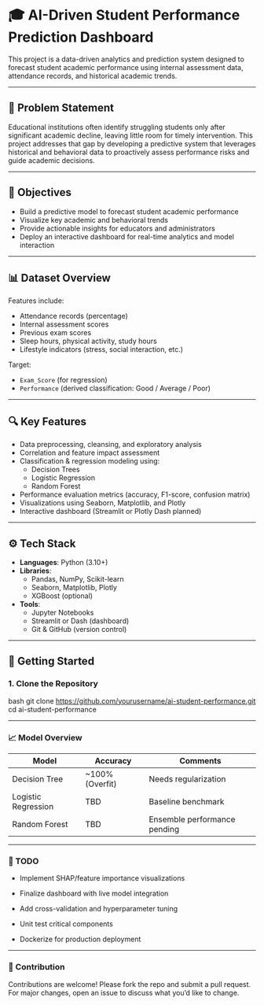 # 🎓 AI-Driven Student Performance Prediction Dashboard

This project is a data-driven analytics and prediction system designed to forecast student academic performance using internal assessment data, attendance records, and historical academic trends.

---

## 📌 Problem Statement

Educational institutions often identify struggling students only after significant academic decline, leaving little room for timely intervention. This project addresses that gap by developing a predictive system that leverages historical and behavioral data to proactively assess performance risks and guide academic decisions.

---

## 🎯 Objectives

- Build a predictive model to forecast student academic performance
- Visualize key academic and behavioral trends
- Provide actionable insights for educators and administrators
- Deploy an interactive dashboard for real-time analytics and model interaction

---

## 📊 Dataset Overview

Features include:
- Attendance records (percentage)
- Internal assessment scores
- Previous exam scores
- Sleep hours, physical activity, study hours
- Lifestyle indicators (stress, social interaction, etc.)

Target:
- `Exam_Score` (for regression)
- `Performance` (derived classification: Good / Average / Poor)

---

## 🔍 Key Features

- Data preprocessing, cleansing, and exploratory analysis
- Correlation and feature impact assessment
- Classification & regression modeling using:
  - Decision Trees
  - Logistic Regression
  - Random Forest
- Performance evaluation metrics (accuracy, F1-score, confusion matrix)
- Visualizations using Seaborn, Matplotlib, and Plotly
- Interactive dashboard (Streamlit or Plotly Dash planned)

---

## ⚙️ Tech Stack

- **Languages**: Python (3.10+)
- **Libraries**:
  - Pandas, NumPy, Scikit-learn
  - Seaborn, Matplotlib, Plotly
  - XGBoost (optional)
- **Tools**:
  - Jupyter Notebooks
  - Streamlit or Dash (dashboard)
  - Git & GitHub (version control)

---

## 🚀 Getting Started

### 1. Clone the Repository
bash
git clone https://github.com/yourusername/ai-student-performance.git
cd ai-student-performance

---

### 📈 Model Overview

| Model               | Accuracy         | Comments                     |
| ------------------- | ---------------- | ---------------------------- |
| Decision Tree       | \~100% (Overfit) | Needs regularization         |
| Logistic Regression | TBD              | Baseline benchmark           |
| Random Forest       | TBD              | Ensemble performance pending |

---

### 📌 TODO

 - Implement SHAP/feature importance visualizations

 - Finalize dashboard with live model integration

- Add cross-validation and hyperparameter tuning

 - Unit test critical components

 - Dockerize for production deployment

---

### 🤝 Contribution

Contributions are welcome! Please fork the repo and submit a pull request. For major changes, open an issue to discuss what you’d like to change.



